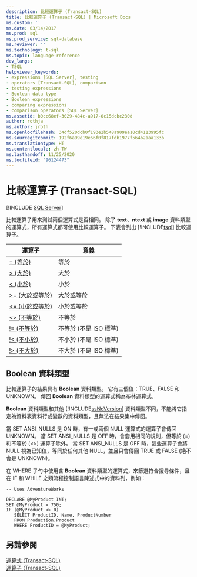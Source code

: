 ```yaml
---
description: 比較運算子 (Transact-SQL)
title: 比較運算子 (Transact-SQL) | Microsoft Docs
ms.custom: ''
ms.date: 03/14/2017
ms.prod: sql
ms.prod_service: sql-database
ms.reviewer: ''
ms.technology: t-sql
ms.topic: language-reference
dev_langs:
- TSQL
helpviewer_keywords:
- expressions [SQL Server], testing
- operators [Transact-SQL], comparison
- testing expressions
- Boolean data type
- Boolean expressions
- comparing expressions
- comparison operators [SQL Server]
ms.assetid: b0cc68ef-3029-484c-a917-0c15dcbc230d
author: rothja
ms.author: jroth
ms.openlocfilehash: 34df520dcb0f193e2b548a909ea10cd4113995fc
ms.sourcegitcommit: 192f6a99e19e66f0f817fdb1977f564b2aaa133b
ms.translationtype: HT
ms.contentlocale: zh-TW
ms.lasthandoff: 11/25/2020
ms.locfileid: "96124473"
---
```

# <a name="comparison-operators-transact-sql"></a>比較運算子 (Transact-SQL)
[!INCLUDE [SQL Server](../../includes/applies-to-version/sqlserver.md)]

  比較運算子用來測試兩個運算式是否相同。 除了 **text**、**ntext** 或 **image** 資料類型的運算式，所有運算式都可使用比較運算子。 下表會列出 [!INCLUDE[tsql](../../includes/tsql-md.md)] 比較運算子。  
  
|運算子|意義|  
|--------------|-------------|  
|[= (等於)](../../t-sql/language-elements/equals-transact-sql.md)|等於|  
|[> (大於)](../../t-sql/language-elements/greater-than-transact-sql.md)|大於|  
|[< (小於)](../../t-sql/language-elements/less-than-transact-sql.md)|小於|  
|[>= (大於或等於)](../../t-sql/language-elements/greater-than-or-equal-to-transact-sql.md)|大於或等於|  
|[<= (小於或等於)](../../t-sql/language-elements/less-than-or-equal-to-transact-sql.md)|小於或等於|  
|[<> (不等於)](../../t-sql/language-elements/not-equal-to-transact-sql-traditional.md)|不等於|  
|[!= (不等於)](../../t-sql/language-elements/not-equal-to-transact-sql-exclamation.md)|不等於 (不是 ISO 標準)|  
|[\!< (不小於)](../../t-sql/language-elements/not-less-than-transact-sql.md)|不小於 (不是 ISO 標準)|  
|[\!> (不大於)](../../t-sql/language-elements/not-greater-than-transact-sql.md)|不大於 (不是 ISO 標準)|  
  
## <a name="boolean-data-type"></a>Boolean 資料類型  
 比較運算子的結果具有 **Boolean** 資料類型。 它有三個值：TRUE、FALSE 和 UNKNOWN。 傳回 **Boolean** 資料類型的運算式稱為布林運算式。  
  
 **Boolean** 資料類型和其他 [!INCLUDE[ssNoVersion](../../includes/ssnoversion-md.md)] 資料類型不同，不能將它指定為資料表資料行或變數的資料類型，且無法在結果集中傳回。  
  
 當 SET ANSI_NULLS 是 ON 時，有一或兩個 NULL 運算式的運算子會傳回 UNKNOWN。 當 SET ANSI_NULLS 是 OFF 時，會套用相同的規則，但等於 (=) 和不等於 (<>) 運算子除外。 當 SET ANSI_NULLS 是 OFF 時，這些運算子會將 NULL 視為已知值，等同於任何其他 NULL，並且只會傳回 TRUE 或 FALSE (絶不會是 UNKNOWN)。  
  
 在 WHERE 子句中使用含 **Boolean** 資料類型的運算式，來篩選符合搜尋條件，且在 IF 和 WHILE 之類流程控制語言陳述式中的資料列，例如：  
  
```syntaxsql  
-- Uses AdventureWorks  
  
DECLARE @MyProduct INT;  
SET @MyProduct = 750;  
IF (@MyProduct <> 0)  
   SELECT ProductID, Name, ProductNumber  
   FROM Production.Product  
   WHERE ProductID = @MyProduct;  
```  
  
## <a name="see-also"></a>另請參閱  
 [運算式 &#40;Transact-SQL&#41;](../../t-sql/language-elements/expressions-transact-sql.md)  
 [運算子 &#40;Transact-SQL&#41;](../../t-sql/language-elements/operators-transact-sql.md)  
  
  
